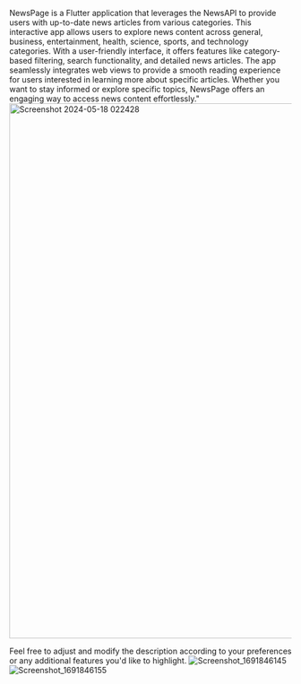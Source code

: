 NewsPage is a Flutter application that leverages the NewsAPI to provide users with up-to-date news articles from various categories. This interactive app allows users to explore news content across general, business, entertainment, health, science, sports, and technology categories. With a user-friendly interface, it offers features like category-based filtering, search functionality, and detailed news articles. The app seamlessly integrates web views to provide a smooth reading experience for users interested in learning more about specific articles. Whether you want to stay informed or explore specific topics, NewsPage offers an engaging way to access news content effortlessly."<img width="955" alt="Screenshot 2024-05-18 022428" src="https://github.com/appcreatorabhay/News-App/assets/127887672/1ad7801b-6a26-4ce7-8077-f079ef1d154f">


Feel free to adjust and modify the description according to your preferences or any additional features you'd like to highlight.
![Screenshot_1691846145](https://github.com/bimalkaf/Flutter_News_App/assets/60041910/9d004446-9517-43cd-98bd-a32a6d45b55b)
![Screenshot_1691846155](https://github.com/bimalkaf/Flutter_News_App/assets/60041910/d03518eb-f4fa-45ae-84ae-cc38d96f619c)


